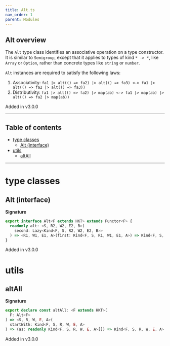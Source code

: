 ```yaml
---
title: Alt.ts
nav_order: 1
parent: Modules
---
```


## Alt overview

The `Alt` type class identifies an associative operation on a type constructor. It is similar to `Semigroup`, except
that it applies to types of kind `* -> *`, like `Array` or `Option`, rather than concrete types like `string` or
`number`.

`Alt` instances are required to satisfy the following laws:

1. Associativity: `fa1 |> alt(() => fa2) |> alt(() => fa3) <-> fa1 |> alt(() => fa2 |> alt(() => fa3))`
2. Distributivity: `fa1 |> alt(() => fa2) |> map(ab) <-> fa1 |> map(ab) |> alt(() => fa2 |> map(ab))`

Added in v3.0.0

---

<h2 class="text-delta">Table of contents</h2>

- [type classes](#type-classes)
  - [Alt (interface)](#alt-interface)
- [utils](#utils)
  - [altAll](#altall)

---

# type classes

## Alt (interface)

**Signature**

```ts
export interface Alt<F extends HKT> extends Functor<F> {
  readonly alt: <S, R2, W2, E2, B>(
    second: Lazy<Kind<F, S, R2, W2, E2, B>>
  ) => <R1, W1, E1, A>(first: Kind<F, S, R1, W1, E1, A>) => Kind<F, S, R1 & R2, W1 | W2, E1 | E2, A | B>
}
```

Added in v3.0.0

# utils

## altAll

**Signature**

```ts
export declare const altAll: <F extends HKT>(
  F: Alt<F>
) => <S, R, W, E, A>(
  startWith: Kind<F, S, R, W, E, A>
) => (as: readonly Kind<F, S, R, W, E, A>[]) => Kind<F, S, R, W, E, A>
```

Added in v3.0.0
